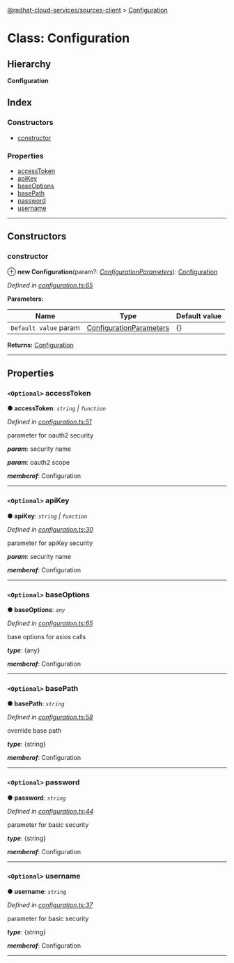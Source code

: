 [@redhat-cloud-services/sources-client](../README.md) > [Configuration](../classes/configuration.md)

# Class: Configuration

## Hierarchy

**Configuration**

## Index

### Constructors

* [constructor](configuration.md#constructor)

### Properties

* [accessToken](configuration.md#accesstoken)
* [apiKey](configuration.md#apikey)
* [baseOptions](configuration.md#baseoptions)
* [basePath](configuration.md#basepath)
* [password](configuration.md#password)
* [username](configuration.md#username)

---

## Constructors

<a id="constructor"></a>

###  constructor

⊕ **new Configuration**(param?: *[ConfigurationParameters](../interfaces/configurationparameters.md)*): [Configuration](configuration.md)

*Defined in [configuration.ts:65](https://github.com/karelhala/javascript-clients/blob/master/packages/sources/configuration.ts#L65)*

**Parameters:**

| Name | Type | Default value |
| ------ | ------ | ------ |
| `Default value` param | [ConfigurationParameters](../interfaces/configurationparameters.md) |  {} |

**Returns:** [Configuration](configuration.md)

___

## Properties

<a id="accesstoken"></a>

### `<Optional>` accessToken

**● accessToken**: *`string` \| `function`*

*Defined in [configuration.ts:51](https://github.com/karelhala/javascript-clients/blob/master/packages/sources/configuration.ts#L51)*

parameter for oauth2 security

*__param__*: security name

*__param__*: oauth2 scope

*__memberof__*: Configuration

___
<a id="apikey"></a>

### `<Optional>` apiKey

**● apiKey**: *`string` \| `function`*

*Defined in [configuration.ts:30](https://github.com/karelhala/javascript-clients/blob/master/packages/sources/configuration.ts#L30)*

parameter for apiKey security

*__param__*: security name

*__memberof__*: Configuration

___
<a id="baseoptions"></a>

### `<Optional>` baseOptions

**● baseOptions**: *`any`*

*Defined in [configuration.ts:65](https://github.com/karelhala/javascript-clients/blob/master/packages/sources/configuration.ts#L65)*

base options for axios calls

*__type__*: {any}

*__memberof__*: Configuration

___
<a id="basepath"></a>

### `<Optional>` basePath

**● basePath**: *`string`*

*Defined in [configuration.ts:58](https://github.com/karelhala/javascript-clients/blob/master/packages/sources/configuration.ts#L58)*

override base path

*__type__*: {string}

*__memberof__*: Configuration

___
<a id="password"></a>

### `<Optional>` password

**● password**: *`string`*

*Defined in [configuration.ts:44](https://github.com/karelhala/javascript-clients/blob/master/packages/sources/configuration.ts#L44)*

parameter for basic security

*__type__*: {string}

*__memberof__*: Configuration

___
<a id="username"></a>

### `<Optional>` username

**● username**: *`string`*

*Defined in [configuration.ts:37](https://github.com/karelhala/javascript-clients/blob/master/packages/sources/configuration.ts#L37)*

parameter for basic security

*__type__*: {string}

*__memberof__*: Configuration

___

